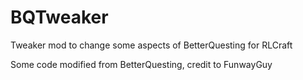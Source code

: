 BQTweaker
============

Tweaker mod to change some aspects of BetterQuesting for RLCraft

Some code modified from BetterQuesting, credit to FunwayGuy
